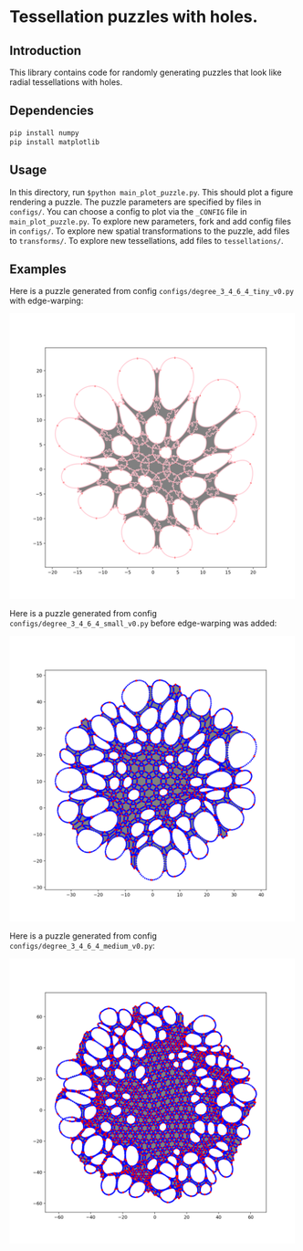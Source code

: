 # Tessellation puzzles with holes.

## Introduction

This library contains code for randomly generating puzzles that look like radial
tessellations with holes.

## Dependencies

```
pip install numpy
pip install matplotlib
```

## Usage

In this directory, run `$python main_plot_puzzle.py`. This should plot a figure
rendering a puzzle. The puzzle parameters are specified by files in `configs/`.
You can choose a config to plot via the `_CONFIG` file in `main_plot_puzzle.py`.
To explore new parameters, fork and add config files in `configs/`. To explore
new spatial transformations to the puzzle, add files to `transforms/`. To
explore new tessellations, add files to `tessellations/`.

## Examples

Here is a puzzle generated from config `configs/degree_3_4_6_4_tiny_v0.py` with
edge-warping:

<img src="readme_visuals/puzzle_tiny_v0.png" width="500">

Here is a puzzle generated from config `configs/degree_3_4_6_4_small_v0.py`
before edge-warping was added:

<img src="readme_visuals/puzzle_small_v0.png" width="500">

Here is a puzzle generated from config `configs/degree_3_4_6_4_medium_v0.py`:

<img src="readme_visuals/puzzle_medium_v0.png" width="500">
